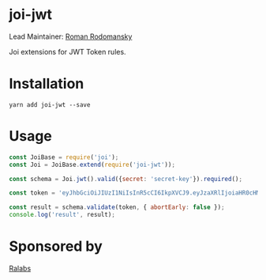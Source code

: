# joi-jwt

Lead Maintainer: [Roman Rodomansky](https://github.com/itspoma)

Joi extensions for JWT Token rules.

# Installation

`yarn add joi-jwt --save`

# Usage

```js
const JoiBase = require('joi');
const Joi = JoiBase.extend(require('joi-jwt'));

const schema = Joi.jwt().valid({secret: 'secret-key'}).required();

const token = 'eyJhbGciOiJIUzI1NiIsInR5cCI6IkpXVCJ9.eyJzaXRlIjoiaHR0cHM6Ly9yYWxhYnMub3JnIiwiaWF0IjoxNTU1Njk5Njg5fQ.1-YemibEH2bC7EqoQtG2naPRui0MP8Ma-Y5mAKYoJDU';

const result = schema.validate(token, { abortEarly: false });
console.log('result', result);
````

# Sponsored by

[Ralabs](https://ralabs.org/)
